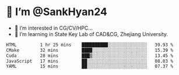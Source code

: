# 👋 I’m @SankHyan24

- 👀 I’m interested in CG/CV/HPC...
- 🌱 I’m learning in State Key Lab of CAD&CG, Zhejiang University.

<!---
SankHyan24/SankHyan24 is a ✨ special ✨ repository because its `README.md` (this file) appears on your GitHub profile.
You can click the Preview link to take a look at your changes.
--->
<!--START_SECTION:waka-->

```txt
HTML         1 hr 25 mins    ██████████░░░░░░░░░░░░░░░   39.93 %
CMake        32 mins         ████░░░░░░░░░░░░░░░░░░░░░   15.39 %
Cuda         28 mins         ███▒░░░░░░░░░░░░░░░░░░░░░   13.45 %
JavaScript   17 mins         ██░░░░░░░░░░░░░░░░░░░░░░░   08.03 %
YAML         15 mins         ██░░░░░░░░░░░░░░░░░░░░░░░   07.37 %
```

<!--END_SECTION:waka-->
